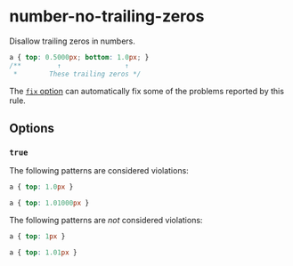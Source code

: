 # number-no-trailing-zeros

Disallow trailing zeros in numbers.

<!-- prettier-ignore -->
```css
a { top: 0.5000px; bottom: 1.0px; }
/**         ↑                ↑
 *        These trailing zeros */
```

The [`fix` option](https://github.com/stylelint/stylelint/tree/13.7.2/docs/user-guide/usage/options.md#fix) can automatically fix some of the problems reported by this rule.

## Options

### `true`

The following patterns are considered violations:

<!-- prettier-ignore -->
```css
a { top: 1.0px }
```

<!-- prettier-ignore -->
```css
a { top: 1.01000px }
```

The following patterns are _not_ considered violations:

<!-- prettier-ignore -->
```css
a { top: 1px }
```

<!-- prettier-ignore -->
```css
a { top: 1.01px }
```
